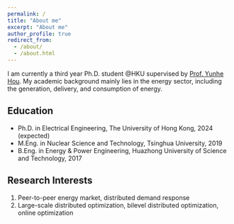 ```yaml
---
permalink: /
title: "About me"
excerpt: "About me"
author_profile: true
redirect_from: 
  - /about/
  - /about.html
---
```


I am currently a third year Ph.D. student @HKU supervised by [Prof. Yunhe Hou](https://www.eee.hku.hk/people/yhhou/). My academic background mainly lies in the energy sector, including the generation, delivery, and consumption of energy.

## Education

* Ph.D. in Electrical Engineering, The University of Hong Kong, 2024 (expected)
* M.Eng. in Nuclear Science and Technology, Tsinghua University, 2019
* B.Eng. in Energy & Power Engineering, Huazhong University of Science and Technology, 2017

## Research Interests

1. Peer-to-peer energy market, distributed demand response
2. Large-scale distributed optimization, bilevel distributed optimization, online optimization
